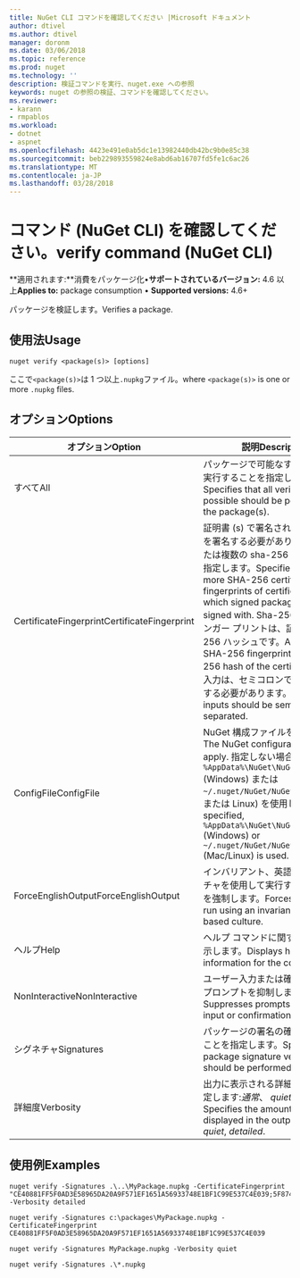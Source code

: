 ```yaml
---
title: NuGet CLI コマンドを確認してください |Microsoft ドキュメント
author: dtivel
ms.author: dtivel
manager: doronm
ms.date: 03/06/2018
ms.topic: reference
ms.prod: nuget
ms.technology: ''
description: 検証コマンドを実行、nuget.exe への参照
keywords: nuget の参照の検証、コマンドを確認してください。
ms.reviewer:
- karann
- rmpablos
ms.workload:
- dotnet
- aspnet
ms.openlocfilehash: 4423e491e0ab5dc1e13982440db42bc9b0e85c38
ms.sourcegitcommit: beb229893559824e8abd6ab16707fd5fe1c6ac26
ms.translationtype: MT
ms.contentlocale: ja-JP
ms.lasthandoff: 03/28/2018
---
```

# <a name="verify-command-nuget-cli"></a><span data-ttu-id="5f296-104">コマンド (NuGet CLI) を確認してください。</span><span class="sxs-lookup"><span data-stu-id="5f296-104">verify command (NuGet CLI)</span></span>

<span data-ttu-id="5f296-105">**適用されます:**消費をパッケージ化&bullet;**サポートされているバージョン:** 4.6 以上</span><span class="sxs-lookup"><span data-stu-id="5f296-105">**Applies to:** package consumption &bullet; **Supported versions:** 4.6+</span></span>

<span data-ttu-id="5f296-106">パッケージを検証します。</span><span class="sxs-lookup"><span data-stu-id="5f296-106">Verifies a package.</span></span>

## <a name="usage"></a><span data-ttu-id="5f296-107">使用法</span><span class="sxs-lookup"><span data-stu-id="5f296-107">Usage</span></span>

```cli
nuget verify <package(s)> [options]
```

<span data-ttu-id="5f296-108">ここで`<package(s)>`は 1 つ以上`.nupkg`ファイル。</span><span class="sxs-lookup"><span data-stu-id="5f296-108">where `<package(s)>` is one or more `.nupkg` files.</span></span>

## <a name="options"></a><span data-ttu-id="5f296-109">オプション</span><span class="sxs-lookup"><span data-stu-id="5f296-109">Options</span></span>

| <span data-ttu-id="5f296-110">オプション</span><span class="sxs-lookup"><span data-stu-id="5f296-110">Option</span></span> | <span data-ttu-id="5f296-111">説明</span><span class="sxs-lookup"><span data-stu-id="5f296-111">Description</span></span> |
| --- | --- |
| <span data-ttu-id="5f296-112">すべて</span><span class="sxs-lookup"><span data-stu-id="5f296-112">All</span></span> | <span data-ttu-id="5f296-113">パッケージで可能なすべての検証を実行することを指定します。</span><span class="sxs-lookup"><span data-stu-id="5f296-113">Specifies that all verifications possible should be performed on the package(s).</span></span> |
| <span data-ttu-id="5f296-114">CertificateFingerprint</span><span class="sxs-lookup"><span data-stu-id="5f296-114">CertificateFingerprint</span></span> | <span data-ttu-id="5f296-115">証明書 (s) で署名されたパッケージを署名する必要がありますの 1 つまたは複数の sha-256 証明書指紋を指定します。</span><span class="sxs-lookup"><span data-stu-id="5f296-115">Specifies one or more SHA-256 certificate fingerprints of certificates(s) which signed packages must be signed with.</span></span> <span data-ttu-id="5f296-116">Sha-256 証明書フィンガー プリントは、証明書の SHA 256 ハッシュです。</span><span class="sxs-lookup"><span data-stu-id="5f296-116">A certificate SHA-256 fingerprint is a SHA-256 hash of the certificate.</span></span> <span data-ttu-id="5f296-117">複数の入力は、セミコロンで区切られたにする必要があります。</span><span class="sxs-lookup"><span data-stu-id="5f296-117">Multiple inputs should be semicolon separated.</span></span> |
| <span data-ttu-id="5f296-118">ConfigFile</span><span class="sxs-lookup"><span data-stu-id="5f296-118">ConfigFile</span></span> | <span data-ttu-id="5f296-119">NuGet 構成ファイルを適用します。</span><span class="sxs-lookup"><span data-stu-id="5f296-119">The NuGet configuration file to apply.</span></span> <span data-ttu-id="5f296-120">指定しない場合、 `%AppData%\NuGet\NuGet.Config` (Windows) または`~/.nuget/NuGet/NuGet.Config`(Mac または Linux) を使用します。</span><span class="sxs-lookup"><span data-stu-id="5f296-120">If not specified, `%AppData%\NuGet\NuGet.Config` (Windows) or `~/.nuget/NuGet/NuGet.Config` (Mac/Linux) is used.</span></span>|
| <span data-ttu-id="5f296-121">ForceEnglishOutput</span><span class="sxs-lookup"><span data-stu-id="5f296-121">ForceEnglishOutput</span></span> | <span data-ttu-id="5f296-122">インバリアント、英語ベースのカルチャを使用して実行する nuget.exe を強制します。</span><span class="sxs-lookup"><span data-stu-id="5f296-122">Forces nuget.exe to run using an invariant, English-based culture.</span></span> |
| <span data-ttu-id="5f296-123">ヘルプ</span><span class="sxs-lookup"><span data-stu-id="5f296-123">Help</span></span> | <span data-ttu-id="5f296-124">ヘルプ コマンドに関する情報を表示します。</span><span class="sxs-lookup"><span data-stu-id="5f296-124">Displays help information for the command.</span></span> |
| <span data-ttu-id="5f296-125">NonInteractive</span><span class="sxs-lookup"><span data-stu-id="5f296-125">NonInteractive</span></span> | <span data-ttu-id="5f296-126">ユーザー入力または確認を要求するプロンプトを抑制します。</span><span class="sxs-lookup"><span data-stu-id="5f296-126">Suppresses prompts for user input or confirmations.</span></span> |
| <span data-ttu-id="5f296-127">シグネチャ</span><span class="sxs-lookup"><span data-stu-id="5f296-127">Signatures</span></span> | <span data-ttu-id="5f296-128">パッケージの署名の確認を実行することを指定します。</span><span class="sxs-lookup"><span data-stu-id="5f296-128">Specifies that package signature verification should be performed.</span></span> |
| <span data-ttu-id="5f296-129">詳細度</span><span class="sxs-lookup"><span data-stu-id="5f296-129">Verbosity</span></span> | <span data-ttu-id="5f296-130">出力に表示される詳細情報の量を指定します:*通常*、 *quiet*、*詳細*です。</span><span class="sxs-lookup"><span data-stu-id="5f296-130">Specifies the amount of detail displayed in the output: *normal*, *quiet*, *detailed*.</span></span> |

## <a name="examples"></a><span data-ttu-id="5f296-131">使用例</span><span class="sxs-lookup"><span data-stu-id="5f296-131">Examples</span></span>

```cli
nuget verify -Signatures .\..\MyPackage.nupkg -CertificateFingerprint "CE40881FF5F0AD3E58965DA20A9F571EF1651A56933748E1BF1C99E537C4E039;5F874AAF47BCB268A19357364E7FBB09D6BF9E8A93E1229909AC5CAC865802E2" -Verbosity detailed

nuget verify -Signatures c:\packages\MyPackage.nupkg -CertificateFingerprint CE40881FF5F0AD3E58965DA20A9F571EF1651A56933748E1BF1C99E537C4E039

nuget verify -Signatures MyPackage.nupkg -Verbosity quiet

nuget verify -Signatures .\*.nupkg
```